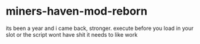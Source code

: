 # miners-haven-mod-reborn
its been a year and i came back, stronger.
execute before you load in your slot or the script wont have shit it needs to like work
